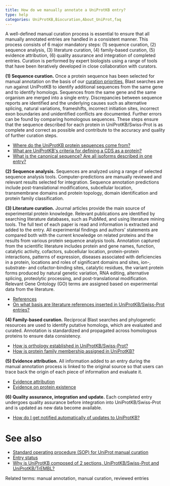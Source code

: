 ```yaml
---
title: How do we manually annotate a UniProtKB entry?
type: help
categories: UniProtKB,Biocuration,About_UniProt,faq
---
```


A well-defined manual curation process is essential to ensure that all manually annotated entries are handled in a consistent manner. This process consists of 6 major mandatory steps: (1) sequence curation, (2) sequence analysis, (3) literature curation, (4) family-based curation, (5) evidence attribution, (6) quality assurance and integration of completed entries. Curation is performed by expert biologists using a range of tools that have been iteratively developed in close collaboration with curators.

**(1) Sequence curation.** Once a protein sequence has been selected for manual annotation on the basis of our [curation priorities](https://www.uniprot.org/program), Blast searches are run against UniProtKB to identify additional sequences from the same gene and to identify homologs. Sequences from the same gene and the same organism are merged into a single entry. Discrepancies between sequence reports are identified and the underlying causes such as alternative splicing, natural variations, frameshifts, incorrect initiation sites, incorrect exon boundaries and unidentified conflicts are documented. Further errors can be found by comparing homologous sequences. These steps ensure that the sequence described for each protein in UniProtKB/Swiss-Prot is as complete and correct as possible and contribute to the accuracy and quality of further curation steps.

-   [Where do the UniProtKB protein sequences come from?](https://www.uniprot.org/help/sequence_origin)
-   [What are UniProtKB's criteria for defining a CDS as a protein?](https://www.uniprot.org/help/cds_protein_definition)
-   [What is the canonical sequence? Are all isoforms described in one entry?](https://www.uniprot.org/help/canonical_and_isoforms)

**(2) Sequence analysis.** Sequences are analyzed using a range of selected sequence analysis tools. Computer-predictions are manually reviewed and relevant results selected for integration. Sequence annotation predictions include post-translational modifications, subcellular location, transmembrane domains and protein topology, domain identification and protein family classification.

**(3) Literature curation.** Journal articles provide the main source of experimental protein knowledge. Relevant publications are identified by searching literature databases, such as PubMed, and using literature mining tools. The full text of each paper is read and information is extracted and added to the entry. All experimental findings and authors' statements are compared both with the current knowledge on related proteins and the results from various protein sequence analysis tools. Annotation captured from the scientific literature includes protein and gene names, function, catalytic activity, cofactors, subcellular location, protein-protein interactions, patterns of expression, diseases associated with deficiencies in a protein, locations and roles of significant domains and sites, ion-, substrate- and cofactor-binding sites, catalytic residues, the variant protein forms produced by natural genetic variation, RNA editing, alternative splicing, proteolytic processing, and post-translational modification. Relevant Gene Ontology (GO) terms are assigned based on experimental data from the literature.

-   [References](https://www.uniprot.org/help/publications)
-   [On what basis are literature references inserted in UniProtKB/Swiss-Prot entries?](https://www.uniprot.org/help/literature_references)

**(4) Family-based curation.** Reciprocal Blast searches and phylogenetic resources are used to identify putative homologs, which are evaluated and curated. Annotation is standardized and propagated across homologous proteins to ensure data consistency.

-   [How is orthology established in UniProtKB/Swiss-Prot?](https://www.uniprot.org/help/orthology)
-   [How is protein family membership assigned in UniProtKB?](https://www.uniprot.org/help/family_membership)

**(5) Evidence attribution.** All information added to an entry during the manual annotation process is linked to the original source so that users can trace back the origin of each piece of information and evaluate it.

-   [Evidence attribution](https://www.uniprot.org/help/evidences)
-   [Evidence on protein existence](https://www.uniprot.org/help/protein_existence)

**(6) Quality assurance, integration and update.** Each completed entry undergoes quality assurance before integration into UniProtKB/Swiss-Prot and is updated as new data become available.

-   [How do I get notified automatically of updates to UniProtKB?](https://www.uniprot.org/help/update_notification)  

# See also

-   [Standard operating procedure (SOP) for UniProt manual curation](https://github.com/ebi-uniprot/uniprot-manual/raw/main/pdfs/sop_manual_curation.pdf)
-   [Entry status](https://www.uniprot.org/help/entry_status)
-   [Why is UniProtKB composed of 2 sections, UniProtKB/Swiss-Prot and UniProtKB/TrEMBL?](https://www.uniprot.org/help/uniprotkb_sections)

Related terms: manual annotation, manual curation, reviewed entries
